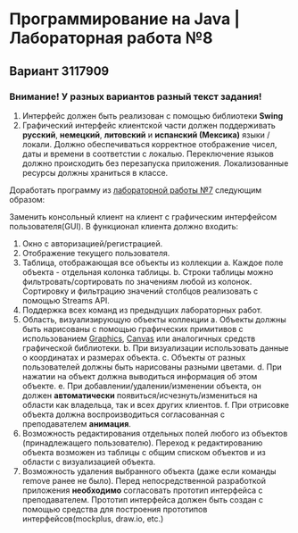 # Программирование на Java | Лабораторная работа №8

## Вариант 3117909

### Внимание! У разных вариантов разный текст задания!
1. Интерфейс должен быть реализован с помощью библиотеки **Swing**
2. Графический интерфейс клиентской части должен поддерживать **русский**, **немецкий**, **литовский** и **испанский (Мексика)** языки / локали. Должно обеспечиваться корректное отображение чисел, даты и времени в соответстии с локалью. Переключение языков должно происходить без перезапуска приложения. Локализованные ресурсы должны храниться в классе.

Доработать программу из [лабораторной работы №7](../lab7) следующим образом:

Заменить консольный клиент на клиент с графическим интерфейсом пользователя(GUI). 
В функционал клиента должно входить:

1. Окно с авторизацией/регистрацией.
2. Отображение текущего пользователя.
3. Таблица, отображающая все объекты из коллекции
a. Каждое поле объекта - отдельная колонка таблицы.
b. Строки таблицы можно фильтровать/сортировать по значениям любой из колонок. Сортировку и фильтрацию значений столбцов реализовать с помощью Streams API.
4. Поддержка всех команд из предыдущих лабораторных работ.
5. Область, визуализирующую объекты коллекции
a. Объекты должны быть нарисованы с помощью графических примитивов с использованием [Graphics](https://docs.oracle.com/javase/8/docs/api/java/awt/Graphics.html), [Canvas](https://docs.oracle.com/javase/8/javafx/api/javafx/scene/canvas/Canvas.html) или аналогичных средств графической библиотеки.
b. При визуализации использовать данные о координатах и размерах объекта.
c. Объекты от разных пользователей должны быть нарисованы разными цветами.
d. При нажатии на объект должна выводиться информация об этом объекте.
e. При добавлении/удалении/изменении объекта, он должен **автоматически** появиться/исчезнуть/измениться  на области как владельца, так и всех других клиентов. 
f. При отрисовке объекта должна воспроизводиться согласованная с преподавателем **анимация**.
6. Возможность редактирования отдельных полей любого из объектов (принадлежащего пользователю). Переход к редактированию объекта возможен из таблицы с общим списком объектов и из области с визуализацией объекта.
7. Возможность удаления выбранного объекта (даже если команды remove ранее не было).
Перед непосредственной разработкой приложения **необходимо** согласовать прототип интерфейса с преподавателем. Прототип интерфейса должен быть создан с помощью средства для построения прототипов интерфейсов(mockplus, draw.io, etc.)
